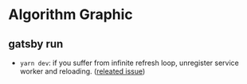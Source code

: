 # Algorithm Graphic

## gatsby run

- `yarn dev`: if you suffer from infinite refresh loop, unregister service worker and reloading. ([releated issue](https://github.com/gatsbyjs/gatsby/issues/10074))
